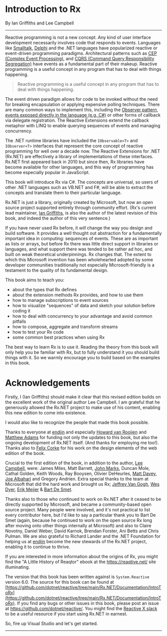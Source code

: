 # Introduction to Rx
By Ian Griffiths and Lee Campbell
   
---

Reactive programming is not a new concept. Any kind of user interface development necessarily involves code that responds to events. Languages like [Smalltalk](https://en.wikipedia.org/wiki/Smalltalk), [Delphi](https://en.wikipedia.org/wiki/Delphi_(software)) and the .NET languages have popularized reactive or event-driven programming paradigms. Architectural patterns such as [CEP (Complex Event Processing)](https://en.wikipedia.org/wiki/Complex_event_processing), and [CQRS (Command Query Responsibility Segregation)](https://en.wikipedia.org/wiki/Command_Query_Responsibility_Segregation) have events as a fundamental part of their makeup. Reactive programming is a useful concept in any program that has to deal with things happening.

> Reactive programming is a useful concept in any program that has to deal with things happening.

The event driven paradigm allows for code to be invoked without the need for breaking encapsulation or applying expensive polling techniques. There are many common ways to implement this, including the [Observer pattern](https://en.wikipedia.org/wiki/Observer_pattern), [events exposed directly in the language (e.g. C#)](https://learn.microsoft.com/en-us/dotnet/csharp/programming-guide/events/) or other forms of callback via delegate registration. The Reactive Extensions extend the callback metaphor with LINQ to enable querying sequences of events and managing concurrency.

The .NET runtime libraries have included the `IObservable<T>` and `IObserver<T>` interfaces that represent the core concept of reactive programming for well over a decade now. The Reactive Extensions for .NET (Rx.NET) are effectively a library of implementations of these interfaces. Rx.NET first appeared back in 2010 but since then, Rx libraries have become available for other languages, and this way of programming has become especially popular in JavaScript.

This book will introduce Rx via C#. The concepts are universal, so users of other .NET languages such as VB.NET and F#, will be able to extract the concepts and translate them to their particular language.

Rx.NET is just a library, originally created by Microsoft, but now an open source project supported entirely through community effort. (Rx's current lead maintainer, [Ian Griffiths](https://endjin.com/who-we-are/our-people/ian-griffiths/), is also the author of the latest revision of this book, and indeed the author of this very sentence.)

If you have never used Rx before, it _will_ change the way you design and build software. It provides a well thought out abstraction for a fundamentally important idea in computing: sequences of events. These are as important as lists or arrays, but before Rx there was little direct support in libraries or languages, and what support there was tended to be rather ad hoc, and built on weak theoretical underpinnings. Rx changes that. The extent to which this Microsoft invention has been wholehearted adopted by some developer communities traditionally not especially Microsoft-friendly is a testament to the quality of its fundamental design.

This book aims to teach you:

  * about the types that Rx defines
  * about the extension methods Rx provides, and how to use them
  * how to manage subscriptions to event sources
  * how to visualize "sequences" of data and sketch your solution before coding it
  * how to deal with concurrency to your advantage and avoid common pitfalls
  * how to compose, aggregate and transform streams
  * how to test your Rx code
  * some common best practices when using Rx
    
The best way to learn Rx is to use it. Reading the theory from this book will only help you be familiar with Rx, but to fully understand it you should build things with it. So we warmly encourage you to build based on the examples in this book.

# Acknowledgements

Firstly, I (Ian Griffiths) should make it clear that this revised edition builds on the excellent work of the original author Lee Campbell. I am grateful that he generously allowed the Rx.NET project to make use of his content, enabling this new edition to come into existence.

I would also like to recognize the people that made this book possible.

Thanks to everyone at [endjin](endjin.com) and especially [Howard van Rooijen](https://endjin.com/who-we-are/our-people/howard-van-rooijen/) and [Matthew Adams](https://endjin.com/who-we-are/our-people/matthew-adams/)
for funding not only the updates to this book, but also the ongoing development of Rx.NET itself. (And thanks for employing me too!). Thanks also to [Felix Corke](https://www.linkedin.com/in/blackspike/) for his work on the design elements of the web edition of the book.

Crucial to the first edition of the book, in addition to the author, [Lee Campbell](https://leecampbell.com/), were: James Miles, Matt Barrett, [John Marks](http://johnhmarks.wordpress.com/), Duncan Mole, Cathal Golden, Keith Woods, Ray Booysen, Olivier DeHeurles, [Matt Davey](http://mdavey.wordpress.com), [Joe Albahari](http://www.albahari.com/) and Gregory Andrien. Extra special thanks to the team at Microsoft that did the hard work and brought us Rx; [Jeffrey Van Gogh](https://www.linkedin.com/in/jeffrey-van-gogh-145673/), [Wes Dyer](https://www.linkedin.com/in/wesdyer/), [Erik Meijer](https://en.wikipedia.org/wiki/Erik_Meijer_%28computer_scientist%29) &amp; [Bart De Smet](https://www.linkedin.com/in/bartdesmet/).

Thanks also to those who continued to work on Rx.NET after it ceased to be directly supported by Microsoft, and became a community-based open source project. Many people were involved, and it's not practical to list every contributor here, but I'd like to say a particular thank you to Bart De Smet (again, because he continued to work on the open source Rx long after moving onto other things internally at Microsoft) and also to Claire Novotny, Daniel Weber, David Karnok, Brendan Forster, Ani Betts and Chris Pulman. We are also grateful to Richard Lander and the .NET Foundation for helping us at [endjin](https://endjin.com) become the new stewards of the Rx.NET project, enabling it to continue to thrive.

If you are interested in more information about the origins of Rx, you might find the "A Little History of Reaqtor" ebook at the https://reaqtive.net/ site illuminating.

The version that this book has been written against is `System.Reactive` version 6.0. The source for this book can be found at [https://github.com/dotnet/reactive/tree/main/Rx.NET/Documentation/IntroToRx](https://github.com/dotnet/reactive/tree/main/Rx.NET/Documentation/IntroToRx). If you find any bugs or other issues in this book, please post an issue at https://github.com/dotnet/reactive/. You might find the [Reactive X slack](reactivex.slack.com) to be a useful resource if you start using Rx.NET in earnest.

So, fire up Visual Studio and let's get started.

---